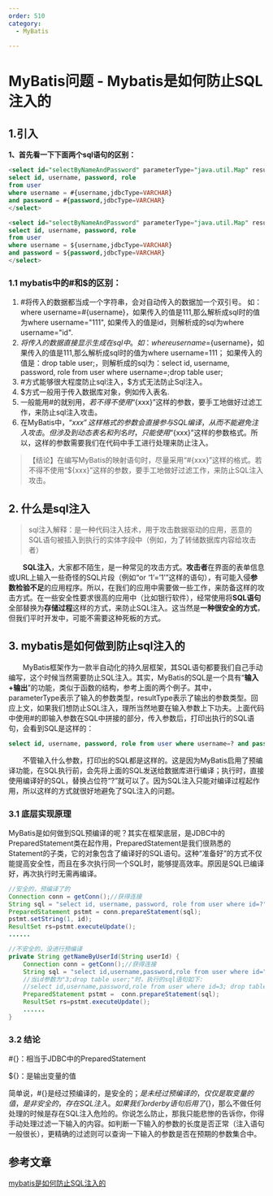 ```yaml
---
order: 510
category:
  - MyBatis

---
```


# MyBatis问题 - Mybatis是如何防止SQL注入的

## 1.引入

**1、首先看一下下面两个sql语句的区别：**

```sql
<select id="selectByNameAndPassword" parameterType="java.util.Map" resultMap="BaseResultMap">
select id, username, password, role
from user
where username = #{username,jdbcType=VARCHAR}
and password = #{password,jdbcType=VARCHAR}
</select>
```



```sql
<select id="selectByNameAndPassword" parameterType="java.util.Map" resultMap="BaseResultMap">
select id, username, password, role
from user
where username = ${username,jdbcType=VARCHAR}
and password = ${password,jdbcType=VARCHAR}
</select>
```

### 1.1 **mybatis中的#和$的区别：**

1. #将传入的数据都当成一个字符串，会对自动传入的数据加一个双引号。
   如：where username=#{username}，如果传入的值是111,那么解析成sql时的值为where username="111", 如果传入的值是id，则解析成的sql为where username="id".　
2. $将传入的数据直接显示生成在sql中。
   如：where username=${username}，如果传入的值是111,那么解析成sql时的值为where username=111；
   如果传入的值是：drop table user;，则解析成的sql为：select id, username, password, role from user where username=;drop table user;
3. #方式能够很大程度防止sql注入，$方式无法防止Sql注入。
4. $方式一般用于传入数据库对象，例如传入表名.
5. 一般能用#的就别用$，若不得不使用“${xxx}”这样的参数，要手工地做好过滤工作，来防止sql注入攻击。
6. 在MyBatis中，“${xxx}”这样格式的参数会直接参与SQL编译，从而不能避免注入攻击。但涉及到动态表名和列名时，只能使用“${xxx}”这样的参数格式。所以，这样的参数需要我们在代码中手工进行处理来防止注入。

>【结论】在编写MyBatis的映射语句时，尽量采用“#{xxx}”这样的格式。若不得不使用“${xxx}”这样的参数，要手工地做好过滤工作，来防止SQL注入攻击。

## 2. 什么是sql注入

> sql注入解释：是一种代码注入技术，用于攻击数据驱动的应用，恶意的SQL语句被插入到执行的实体字段中（例如，为了转储数据库内容给攻击者）

　　**SQL注入**，大家都不陌生，是一种常见的攻击方式。**攻击者**在界面的表单信息或URL上输入一些奇怪的SQL片段（例如“or ‘1’=’1’”这样的语句），有可能入侵**参数检验不足**的应用程序。所以，在我们的应用中需要做一些工作，来防备这样的攻击方式。在一些安全性要求很高的应用中（比如银行软件），经常使用将**SQL语句**全部替换为**存储过程**这样的方式，来防止SQL注入。这当然是**一种很安全的方式**，但我们平时开发中，可能不需要这种死板的方式。

## 3. mybatis是如何做到防止sql注入的

　　MyBatis框架作为一款半自动化的持久层框架，其SQL语句都要我们自己手动编写，这个时候当然需要防止SQL注入。其实，MyBatis的SQL是一个具有“**输入+输出**”的功能，类似于函数的结构，参考上面的两个例子。其中，parameterType表示了输入的参数类型，resultType表示了输出的参数类型。回应上文，如果我们想防止SQL注入，理所当然地要在输入参数上下功夫。上面代码中使用#的即输入参数在SQL中拼接的部分，传入参数后，打印出执行的SQL语句，会看到SQL是这样的：

```sql
select id, username, password, role from user where username=? and password=?
```

　　不管输入什么参数，打印出的SQL都是这样的。这是因为MyBatis启用了预编译功能，在SQL执行前，会先将上面的SQL发送给数据库进行编译；执行时，直接使用编译好的SQL，替换占位符“?”就可以了。因为SQL注入只能对编译过程起作用，所以这样的方式就很好地避免了SQL注入的问题。

### 3.1 底层实现原理

MyBatis是如何做到SQL预编译的呢？其实在框架底层，是JDBC中的PreparedStatement类在起作用，PreparedStatement是我们很熟悉的Statement的子类，它的对象包含了编译好的SQL语句。这种“准备好”的方式不仅能提高安全性，而且在多次执行同一个SQL时，能够提高效率。原因是SQL已编译好，再次执行时无需再编译。

```java
//安全的，预编译了的
Connection conn = getConn();//获得连接
String sql = "select id, username, password, role from user where id=?"; //执行sql前会预编译号该条语句
PreparedStatement pstmt = conn.prepareStatement(sql); 
pstmt.setString(1, id); 
ResultSet rs=pstmt.executeUpdate(); 
......
```



```java
//不安全的，没进行预编译
private String getNameByUserId(String userId) {
    Connection conn = getConn();//获得连接
    String sql = "select id,username,password,role from user where id=" + id;
    //当id参数为"3;drop table user;"时，执行的sql语句如下:
    //select id,username,password,role from user where id=3; drop table user;  
    PreparedStatement pstmt =  conn.prepareStatement(sql);
    ResultSet rs=pstmt.executeUpdate();
    ......
}
```

### 3.2 结论

\#{}：相当于JDBC中的PreparedStatement

${}：是输出变量的值

简单说，#{}是经过预编译的，是安全的；${}是未经过预编译的，仅仅是取变量的值，是非安全的，存在SQL注入。
如果我们order by语句后用了${}，那么不做任何处理的时候是存在SQL注入危险的。你说怎么防止，那我只能悲惨的告诉你，你得手动处理过滤一下输入的内容。如判断一下输入的参数的长度是否正常（注入语句一般很长），更精确的过滤则可以查询一下输入的参数是否在预期的参数集合中。

## 参考文章

[mybatis是如何防止SQL注入的](https://zhuanlan.zhihu.com/p/39408398)
